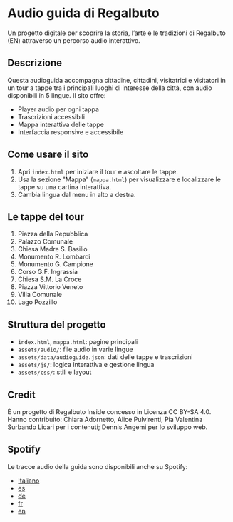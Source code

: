 # Audio guida di Regalbuto

Un progetto digitale per scoprire la storia, l’arte e le tradizioni di Regalbuto (EN) attraverso un percorso audio interattivo.

## Descrizione
Questa audioguida accompagna cittadine, cittadini, visitatrici e visitatori in un tour a tappe tra i principali luoghi di interesse della città, con audio disponibili in 5 lingue. Il sito offre:

- Player audio per ogni tappa
- Trascrizioni accessibili
- Mappa interattiva delle tappe
- Interfaccia responsive e accessibile

## Come usare il sito
1. Apri `index.html` per iniziare il tour e ascoltare le tappe.
2. Usa la sezione "Mappa" (`mappa.html`) per visualizzare e localizzare le tappe su una cartina interattiva.
3. Cambia lingua dal menu in alto a destra.

## Le tappe del tour
1. Piazza della Repubblica
2. Palazzo Comunale
3. Chiesa Madre S. Basilio
4. Monumento R. Lombardi
5. Monumento G. Campione
6. Corso G.F. Ingrassia
7. Chiesa S.M. La Croce
8. Piazza Vittorio Veneto
9. Villa Comunale
10. Lago Pozzillo

## Struttura del progetto
- `index.html`, `mappa.html`: pagine principali
- `assets/audio/`: file audio in varie lingue
- `assets/data/audioguide.json`: dati delle tappe e trascrizioni
- `assets/js/`: logica interattiva e gestione lingua
- `assets/css/`: stili e layout

## Credit
È un progetto di Regalbuto Inside concesso in Licenza CC BY-SA 4.0. Hanno contribuito: Chiara Adornetto, Alice Pulvirenti, Pia Valentina Surbando Licari per i contenuti; Dennis Angemi per lo sviluppo web.

## Spotify
Le tracce audio della guida sono disponibili anche su Spotify:

- [Italiano](https://open.spotify.com/show/66SgYPSDmusImpk80QtIPJ)
- [es](https://open.spotify.com/show/4m32rx6vRFq0t1zbfYMYAF)
- [de](https://open.spotify.com/show/50u0bkLKGBKdOUtNv9ZLXL)
- [fr](https://open.spotify.com/show/5LCrysejeQWmzkwi2JuZ6g)
- [en](https://open.spotify.com/show/3MVYR0pmy2oeYohJtW45VG)

